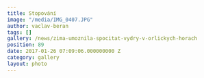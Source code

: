 ```yaml
---
title: Stopování
image: "/media/IMG_0407.JPG"
author: vaclav-beran
tags: []
gallery: /news/zima-umoznila-spocitat-vydry-v-orlickych-horach
position: 89
date: 2017-01-26 07:09:06.000000000 Z
category: gallery
layout: photo
---
```

